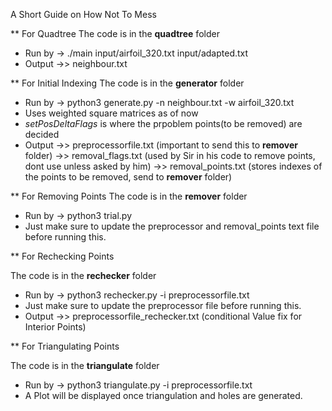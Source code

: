 A Short Guide on How Not To Mess

** For Quadtree
The code is in the **quadtree** folder 
- Run by -> ./main input/airfoil_320.txt input/adapted.txt
- Output ->> neighbour.txt

** For Initial Indexing
The code is in the **generator** folder
- Run by -> python3 generate.py -n neighbour.txt -w airfoil_320.txt
- Uses weighted square matrices as of now
- *setPosDeltaFlags* is where the prpoblem points(to be removed) are decided
- Output ->> preprocessorfile.txt (important to send this to **remover** folder)
         ->> removal_flags.txt (used by Sir in his code to remove points, dont use unless asked by him)
         ->> removal_points.txt (stores indexes of the points to be removed, send to **remover** folder)

** For Removing Points
The code is in the  **remover** folder
- Run by -> python3 trial.py
- Just make sure to update the preprocessor and removal_points text file before running this.

** For Rechecking Points

The code is in the **rechecker** folder
- Run by -> python3 rechecker.py -i preprocessorfile.txt
- Just make sure to update the preprocessor file before running this.
- Output ->> preprocessorfile_rechecker.txt (conditional Value fix for Interior Points)

** For Triangulating Points

The code is in the **triangulate** folder
- Run by -> python3 triangulate.py -i preprocessorfile.txt
- A Plot will be displayed once triangulation and holes are generated.